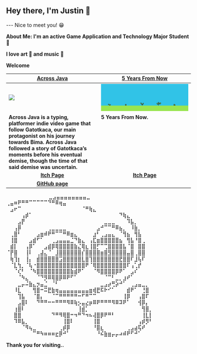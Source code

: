 ### 
<h2>Hey there, I'm Justin 🐙</h2>
---
Nice to meet you! 😁

<b>About Me: 
I'm an active Game Application and Technology Major Student 👾

I love art 🎑 and music 🎸

Welcome
<table width="100%">
  <thead>
    <tr>
      <th width="50%" align="center"><a href="https://github.com/Felixwijaya04/Across-Java">Across Java</a></th>
     <th width="50%" align="center"><a href="">5 Years From Now</a></th>
    </tr>
  </thead>
  <tbody>
    <tr>
      <td><img src="https://github.com/Elquiorra/Elquiorra/blob/main/Across-Java.gif"/></td>
      <td><img src="https://github.com/Elquiorra/Elquiorra/blob/main/Plant Growth.gif"/></td>
    </tr>
    <tr>
      <td valign="text-top">Across Java is a typing, platformer indie video game that follow Gatotkaca, our main protagonist on his journey towards Bima. Across Java followed a story of Gatotkaca’s moments before his eventual demise, though the time of that said demise was uncertain.</td>
     <td valign="text-top">5 Years From Now.</td>
    </tr>
    <tr>
      <td align="center"><a href="https://juan-xavier.itch.io/across-java">Itch Page</td>
      <td align="center"><a href="https://juan-xavier.itch.io/5-year-from-now">Itch Page</td>
    </tr>
    <tr>
      <td align="center"><a href="https://github.com/Felixwijaya04/Across-Java">GitHub page</td>
    </tr>
  </tbody>
</table>


⠀⠀⠀⠀⠀⠀⠀⠀⠀⠀⠀  ⣀⣠⣤⣤⣤⣤⣤⣤⣤⣤⣀⠀⠀⠀⠀⠀⠀⠀⠀⠀⠀⠀⠀⠀⠀⠀
⠀⠀⠀⠀⠀⠀⠀⠀ ⢀⣤⠶⠟⠛⠛⠉⠉⠉⠉⠉⠙⠛⠿⢶⣤⠀⠀⠀⠀⠀⠀⠀⠀⠀⠀⠀⠀⠀
⠀⠀⠀⠀⠀ ⠀⣠⠖⠉⠀⠀⠀⠀⠀⠀⠀⠀⠀⠀⠀⠀⠀⠀⠀⠀⠈⠛⢷⣄⠀⠀⠀⠀⠀⠀⠀⠀⠀⠀⠀⠀⠀
⠀⠀⠀⠀⢠⡾⠁⠀⠀⠀⠀⠀⠀⠀⠀⠀⠀⠀⠀⠀⠀⠀⠀⠀⠀⠀⠀⠀⠀⠀⠙⢷⣄⠀⠀⠀⠀⠀⠀⠀⠀
⠀⠀⠀⣠⡟⠀⠀⠀⠀⠀⠀⠀⠀⠀⠀⠀⠀⠀⠀⠀⠀⠀⠀⠀⠀⠀⣀⣀⣀⠀⠀⠀⠹⣧⡀⠀⠀⠀
⠀⠀⢠⡿⠀⠀⠀⠀⠀⠀⠀⢀⣀⣀⣀⣀⠀⠀⠀⠀⠀⠀⠀⠀⣠⠚⠉⠉⠛⠿⣦⡀⠀⠸⣷⡀⠀⠀
⠀⢀⣿⠃⠀⠀⠀⠀⣠⣶⠾⠟⠛⠉⠉⠛⠿⣶⣄⠀⠀⠀⠀⣰⠃⢀⣠⣤⣄⠀⠈⢻⣦⠀⢻⣧⠀⠀⠀
⠀⢸⣿⠀⠀⠀⣠⣾⠋⠁⠀⠀⢀⣠⣤⣤⣤⣈⠙⣷⣄⠀⢠⣏⣶⣿⣿⣿⣿⣿⣦⠀⢻⣧⠘⣿⢀
⠀⣾⡇⠀⠀⢠⡿⠁⠀⠀⣠⣾⡿⢿⣿⣿⣿⣿⣷⣌⢿⣆⢸⣿⡋⠉⢉⣿⣿⣿⣿⣧⠈⣿⠀⣿⣿⠀⠀
⠈⡟⣿⠀⠀⢸⠇⠀⢀⣼⣄⠈⠀⣸⣿⣿⣿⣿⣿⣿⡎⣿⣿⣿⣿⣶⣿⣻⣿⣿⣿⣿⣤⣿⢀⣿⣿⠀⠀⠀⠀⠀⠀⠀
⠀⢷⢹⡆⠀⢸⡄⠀⣾⣿⣿⣿⣿⣿⣩⣿⣿⣿⣿⣿⣇⣿⢹⣿⣿⣿⣿⣿⣿⣿⣟⣿⣿⠏⣸⢧⠏⠀⠀⠀⠀⠀⠀⠀
⠀⠈⣇⢳⡀⠈⢧⠐⣿⣿⣿⣿⣿⣿⣿⣿⣿⣿⣿⣿⣿⠟⠈⢿⣿⣿⣿⣿⣿⣿⣿⣿⠏⢠⢁⡞⠀⠀⠀⠀⠀⠀⠀⠀
⠀⠀⠈⢎⠃⠀⠈⠳⣿⣿⣿⣿⣿⣿⣿⣿⣿⣷⣾⠟⠁⠀⠀⠈⠻⣿⣿⣿⣿⡿⠟⠁⠀⣠⠎⠀⠀⠀⠀⠀⠀⠀⠀⠀
⠀⠀⠀⠈⠳⣄⠀⠀⠈⠙⡻⠿⢿⣿⡿⠿⠟⠋⠁⠀⠀⠀⠀⠀⠀⠀⠈⠉⠃⣀⡀⣰⠞⠁⠀⠀⠀⠀⠀⠀⠀⠀⠀⠀
⠀⠀⠀⣀⡤⠬⣷⣄⡲⣤⣈⠀⠈⠃⠀⠀⠀⠀⠀⠀⠀⠀⠀⠀⠀⣀⣠⡴⢛⡵⠚⠁⠀⢀⣠⣤⣀⡀⠀⠀⠀⠀⠀⠀
⠀⠀⠸⣇⠀⠀⠀⢻⣿⠒⠭⣟⣷⢶⣤⣤⣤⣤⣤⣤⣤⣤⣶⢾⣟⠯⠗⠊⠁⠀⠀⠀⣾⠟⠁⠀⢘⣿⠀⠀⠀⠀⠀⠀
⠀⠀⠀⢹⣧⠀⠀⠈⣿⡄⠀⠀⠈⠉⠛⠛⠛⠛⠛⠒⠋⠛⠉⠉⠀⠀⠀⠀⠀⠀⠀⢸⡿⠀⠀⢠⣿⠏⠀⠀⠀⠀⠀⠀
⠀⠀⠀⣠⣿⠇⠀⠀⠙⠛⠛⠒⠒⠛⠛⠛⠻⠿⢷⡢⣤⣔⡶⠿⠟⠛⠛⠛⠻⠿⠽⠟⠁⠀⠀⢺⡿⡄⠀⠀⠀⠀⠀⠀
⠀⠀⢰⣿⠇⠀⠀⠀⠀⠀⠀⠀⠀⠀⠀⠀⠀⠀⠀⢸⣾⡁⠀⠀⠀⠀⠀⠀⠀⠀⠀⠀⠀⠀⠀⠀⢻⣿⡀⠀⠀⠀⠀⠀
⠀⠀⣿⣿⠀⠀⠀⠀⠀⠀⠀⠀⠙⠛⠻⢿⣿⠒⠲⠛⠙⠲⠦⢼⣿⡿⠟⠛⠃⠀⠀⠀⠀⠀⠀⠀⢸⣇⡇⠀⠀⠀⠀⠀
⠀⠀⠹⠿⣧⡀⠀⠀⠀⠀⠀⠀⠀⠀⠀⢸⣿⠇⠀⠀⠀⠀⠀⢸⣿⠀⠀⠀⠀⠀⠀⠀⠀⠀⠀⢠⡾⡻⠃⠀⠀⠀⠀⠀
⠀⠀⠀⠀⠈⠻⢦⣀⠀⠀⠀⠀⠀⠀⢀⡾⡿⠀⠀⠀⠀⠀⠀⠘⣿⣆⠀⠀⠀⠀⠀⠀⢀⣠⣴⢯⠞⠀⠀⠀⠀⠀⠀⠀
⠀⠀⠀⠀⠀⠀⠀⠉⠛⠳⠶⠶⠶⣖⡿⠚⠁⠀⠀⠀⠀⠀⠀⠀⠘⠮⣷⣶⡤⡤⠴⠾⠟⠋⠚⠁⠀

Thank you for visiting..
